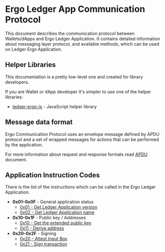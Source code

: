 # Ergo Ledger App Communication Protocol

This document describes the communication protocol between Wallets/dApps and Ergo Ledger Application. It contains detailed information about messaging layer protocol, and available methods, which can be used on Ledger Ergo Application.

## Helper Libraries

This documentation is a pretty low-level one and created for library developers.

If you are Wallet or dApp developer it's simpler to use one of the helper libraries:

* [ledger-ergo-js](https://www.npmjs.com/package/ledger-ergo-js) - JavaScript helper library

## Message data format

Ergo Communication Protocol uses an envelope message defined by APDU protocol and a set of wrapped messages for actions that can be performed by the application.

For more information about request and response formats read [APDU](APDU.md) document.

## Application Instruction Codes

There is the list of the instructions which can be called in the Ergo Ledger Application:

* **0x01-0x0F** - General application status
    * [0x01 - Get Ledger Application version](INS-01-APP-VERSION.md)
    * [0x02 - Get Ledger Application name](INS-02-APP-NAME.md)
* **0x10-0x1F** - Public key / Addresses
    * [0x10 - Get the extended public key](INS-10-EXT-PUB-KEY.md)
    * [0x11 - Derive address](INS-11-DERIVE-ADDR.md)
* **0x20-0x2F** - Signing
    * [0x20 - Attest Input Box](INS-20-ATTEST-BOX.md)
    * [0x21 - Sign transaction](INS-21-SIGN-TRANSACTION.md)
